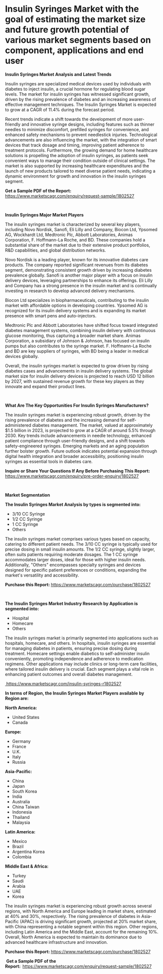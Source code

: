 <p><h1>Insulin Syringes Market with the goal of estimating the market size and future growth potential of various market segments based on component, applications and end user</h1></p><p><strong>Insulin Syringes Market Analysis and Latest Trends</strong></p>
<p><p>Insulin syringes are specialized medical devices used by individuals with diabetes to inject insulin, a crucial hormone for regulating blood sugar levels. The market for insulin syringes has witnessed significant growth, driven by the rising prevalence of diabetes and an increasing awareness of effective management techniques. The Insulin Syringes Market is expected to grow at a CAGR of 11.4% during the forecast period.</p><p>Recent trends indicate a shift towards the development of more user-friendly and innovative syringe designs, including features such as thinner needles to minimize discomfort, prefilled syringes for convenience, and enhanced safety mechanisms to prevent needlestick injuries. Technological advancements are also influencing the market, with the integration of smart devices that track dosage and timing, improving patient adherence to treatment protocols. Furthermore, the growing demand for home healthcare solutions is propelling the adoption of insulin syringes, as patients seek convenient ways to manage their condition outside of clinical settings. The market is also supported by increasing healthcare expenditures and the launch of new products tailored to meet diverse patient needs, indicating a dynamic environment for growth and innovation in the insulin syringes segment.</p></p>
<p><strong>Get a Sample PDF of the Report:&nbsp;</strong> <a href="https://www.marketscagr.com/enquiry/request-sample/1802527?utm_campaign=3369&utm_medium=2&utm_source=Github&utm_content=ia&utm_term=19042025&utm_id=insulin-syringes">https://www.marketscagr.com/enquiry/request-sample/1802527</a></p>
<p>&nbsp;</p>
<p><strong>Insulin Syringes Major Market Players</strong></p>
<p><p>The insulin syringes market is characterized by several key players, including Novo Nordisk, Sanofi, Eli Lilly and Company, Biocon Ltd, Ypsomed AG, Wockhardt Ltd, Medtronic Plc, Abbott Laboratories, Animas Corporation, F. Hoffmann-La Roche, and BD. These companies hold a substantial share of the market due to their extensive product portfolios, R&D capabilities, and global distribution networks.</p><p>Novo Nordisk is a leading player, known for its innovative diabetes care products. The company reported significant revenues from its diabetes segment, demonstrating consistent growth driven by increasing diabetes prevalence globally. Sanofi is another major player with a focus on insulin delivery devices, leveraging partnerships to enhance its offerings. Eli Lilly and Company has a strong presence in the insulin market and is continually investing in research to develop advanced delivery mechanisms.</p><p>Biocon Ltd specializes in biopharmaceuticals, contributing to the insulin market with affordable options in developing countries. Ypsomed AG is recognized for its insulin delivery systems and is expanding its market presence with smart pens and auto-injectors.</p><p>Medtronic Plc and Abbott Laboratories have shifted focus toward integrated diabetes management systems, combining insulin delivery with continuous glucose monitoring, thus capturing a broader market share. Animas Corporation, a subsidiary of Johnson & Johnson, has focused on insulin pumps but also contributes to the syringe market. F. Hoffmann-La Roche and BD are key suppliers of syringes, with BD being a leader in medical devices globally.</p><p>Overall, the insulin syringes market is expected to grow driven by rising diabetes cases and advancements in insulin delivery systems. The global market size for insulin delivery devices is projected to reach USD 12 billion by 2027, with sustained revenue growth for these key players as they innovate and expand their product lines.</p></p>
<p>&nbsp;</p>
<p><strong>What Are The Key Opportunities For Insulin Syringes Manufacturers?</strong></p>
<p><p>The insulin syringes market is experiencing robust growth, driven by the rising prevalence of diabetes and the increasing demand for self-administered diabetes management. The market, valued at approximately $1.5 billion in 2023, is projected to grow at a CAGR of around 5.5% through 2030. Key trends include advancements in needle technology, enhanced patient compliance through user-friendly designs, and a shift towards safety-engineered syringes. Emerging markets and an aging population further bolster growth. Future outlook indicates potential expansion through digital health integration and broader accessibility, positioning insulin syringes as essential tools in diabetes care.</p></p>
<p><strong>Inquire or Share Your Questions If Any Before Purchasing This Report:</strong> <a href="https://www.marketscagr.com/enquiry/pre-order-enquiry/1802527?utm_campaign=3369&utm_medium=2&utm_source=Github&utm_content=ia&utm_term=19042025&utm_id=insulin-syringes">https://www.marketscagr.com/enquiry/pre-order-enquiry/1802527</a></p>
<p>&nbsp;</p>
<p><strong>Market Segmentation</strong></p>
<p><strong>The Insulin Syringes Market Analysis by types is segmented into:</strong></p>
<p><ul><li>3/10 CC Syringe</li><li>1/2 CC Syringe</li><li>1 CC Syringe</li><li>Others</li></ul></p>
<p><p>The insulin syringes market comprises various types based on capacity, catering to different patient needs. The 3/10 CC syringe is typically used for precise dosing in small insulin amounts. The 1/2 CC syringe, slightly larger, often suits patients requiring moderate dosages. The 1 CC syringe accommodates larger doses, ideal for those with higher insulin needs. Additionally, "Others" encompasses specialty syringes and devices designed for specific patient preferences or conditions, expanding the market's versatility and accessibility.</p></p>
<p><strong>Purchase this Report:&nbsp;</strong><a href="https://www.marketscagr.com/purchase/1802527?utm_campaign=3369&utm_medium=2&utm_source=Github&utm_content=ia&utm_term=19042025&utm_id=insulin-syringes">https://www.marketscagr.com/purchase/1802527</a></p>
<p>&nbsp;</p>
<p><strong>The Insulin Syringes Market Industry Research by Application is segmented into:</strong></p>
<p><ul><li>Hospital</li><li>Homecare</li><li>Others</li></ul></p>
<p><p>The insulin syringes market is primarily segmented into applications such as hospitals, homecare, and others. In hospitals, insulin syringes are essential for managing diabetes in patients, ensuring precise dosing during treatment. Homecare settings enable diabetics to self-administer insulin conveniently, promoting independence and adherence to medication regimens. Other applications may include clinics or long-term care facilities, where tailored insulin delivery is crucial. Each segment plays a vital role in enhancing patient outcomes and overall diabetes management.</p></p>
<p><a href="https://www.marketscagr.com/insulin-syringes-r1802527?utm_campaign=3369&utm_medium=2&utm_source=Github&utm_content=ia&utm_term=19042025&utm_id=insulin-syringes">&nbsp;https://www.marketscagr.com/insulin-syringes-r1802527</a></p>
<p><strong>In terms of Region, the Insulin Syringes Market Players available by Region are:</strong></p>
<p>
    <p> <strong> North America: </strong>
        <ul>
            <li>United States</li>
            <li>Canada</li>
        </ul>
        </p> 
    <p> <strong> Europe: </strong>
        <ul>
            <li>Germany</li>
            <li>France</li>
            <li>U.K.</li>
            <li>Italy</li>
            <li>Russia</li>
        </ul>
        </p> 
    <p> <strong> Asia-Pacific: </strong>
        <ul>
            <li>China</li>
            <li>Japan</li>
            <li>South Korea</li>
            <li>India</li>
            <li>Australia</li>
            <li>China Taiwan</li>
            <li>Indonesia</li>
            <li>Thailand</li>
            <li>Malaysia</li>
        </ul>
        </p> 
    <p> <strong> Latin America: </strong>
        <ul>
            <li>Mexico</li>
            <li>Brazil</li>
            <li>Argentina Korea</li>
            <li>Colombia</li>
        </ul>
        </p> 
    <p> <strong> Middle East & Africa: </strong>
        <ul>
            <li>Turkey</li>
            <li>Saudi</li>
            <li>Arabia</li>
            <li>UAE</li>
            <li>Korea</li>
        </ul>
    </p>
    </p>
<p><p>The insulin syringes market is experiencing robust growth across several regions, with North America and Europe leading in market share, estimated at 40% and 30%, respectively. The rising prevalence of diabetes in Asia-Pacific (APAC) is driving significant growth, projected at 20% market share, with China representing a notable segment within this region. Other regions, including Latin America and the Middle East, account for the remaining 10%. Overall, North America is expected to maintain its dominance due to advanced healthcare infrastructure and innovation.</p></p>
<p><strong>Purchase this Report: </strong><a href="https://www.marketscagr.com/purchase/1802527?utm_campaign=3369&utm_medium=2&utm_source=Github&utm_content=ia&utm_term=19042025&utm_id=insulin-syringes">https://www.marketscagr.com/purchase/1802527</a></p>
<p>&nbsp;<strong>Get a Sample PDF of the Report:&nbsp;&nbsp;</strong><a href="https://www.marketscagr.com/enquiry/request-sample/1802527?utm_campaign=3369&utm_medium=2&utm_source=Github&utm_content=ia&utm_term=19042025&utm_id=insulin-syringes">https://www.marketscagr.com/enquiry/request-sample/1802527</a></p>
<p><strong></strong></p>
<p><p></p><p></p><p></p></p>